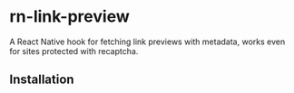 # rn-link-preview

A React Native hook for fetching link previews with metadata, works even for sites protected with recaptcha.

## Installation
